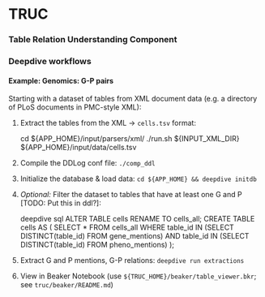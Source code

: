 # TRUC
### Table Relation Understanding Component

### Deepdive workflows

#### Example: Genomics: G-P pairs
Starting with a dataset of tables from XML document data (e.g. a directory of PLoS documents in PMC-style XML):
  1. Extract the tables from the XML -> `cells.tsv` format:
  
        cd ${APP_HOME}/input/parsers/xml/
        ./run.sh ${INPUT_XML_DIR} ${APP_HOME}/input/data/cells.tsv
  
  2. Compile the DDLog conf file: `./comp_ddl`

  3. Initialize the database & load data: `cd ${APP_HOME} && deepdive initdb`
  
  4. *Optional:* Filter the dataset to tables that have at least one G and P [TODO: Put this in ddl?]:
  
        deepdive sql
        ALTER TABLE cells RENAME TO cells_all;
        CREATE TABLE cells AS (
          SELECT * 
          FROM cells_all 
          WHERE table_id IN (SELECT DISTINCT(table_id) FROM gene_mentions)
            AND table_id IN (SELECT DISTINCT(table_id) FROM pheno_mentions)
        );
  
  5. Extract G and P mentions, G-P relations: `deepdive run extractions`
  
  6. View in Beaker Notebook (use `${TRUC_HOME}/beaker/table_viewer.bkr`; see `truc/beaker/README.md`)
